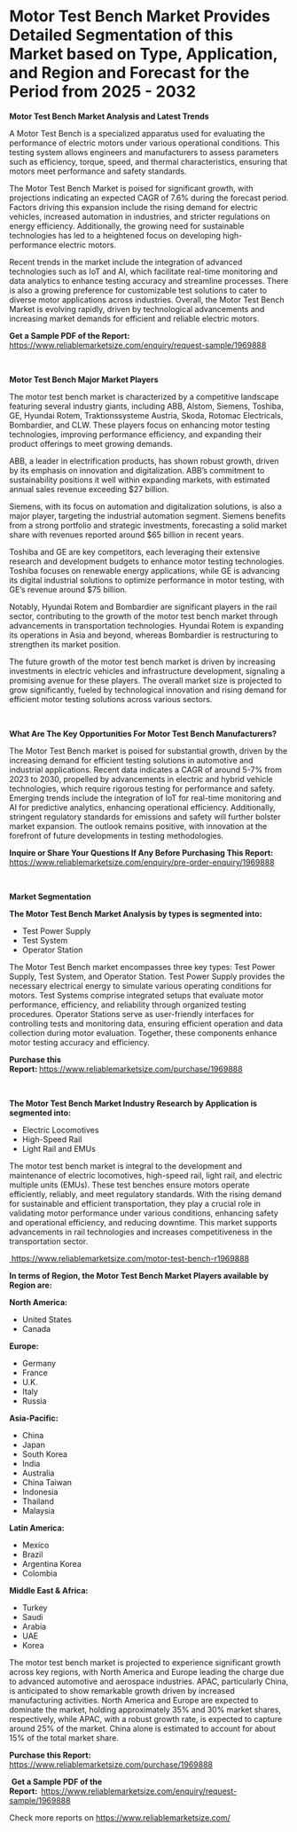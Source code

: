 <p><h1>Motor Test Bench Market Provides Detailed Segmentation of this Market based on Type, Application, and Region and Forecast for the Period from 2025 - 2032</h1></p><p><strong>Motor Test Bench Market Analysis and Latest Trends</strong></p>
<p><p>A Motor Test Bench is a specialized apparatus used for evaluating the performance of electric motors under various operational conditions. This testing system allows engineers and manufacturers to assess parameters such as efficiency, torque, speed, and thermal characteristics, ensuring that motors meet performance and safety standards. </p><p>The Motor Test Bench Market is poised for significant growth, with projections indicating an expected CAGR of 7.6% during the forecast period. Factors driving this expansion include the rising demand for electric vehicles, increased automation in industries, and stricter regulations on energy efficiency. Additionally, the growing need for sustainable technologies has led to a heightened focus on developing high-performance electric motors.</p><p>Recent trends in the market include the integration of advanced technologies such as IoT and AI, which facilitate real-time monitoring and data analytics to enhance testing accuracy and streamline processes. There is also a growing preference for customizable test solutions to cater to diverse motor applications across industries. Overall, the Motor Test Bench Market is evolving rapidly, driven by technological advancements and increasing market demands for efficient and reliable electric motors.</p></p>
<p><strong>Get a Sample PDF of the Report:&nbsp;</strong> <a href="https://www.reliablemarketsize.com/enquiry/request-sample/1969888?utm_campaign=3168&utm_medium=2&utm_source=Github&utm_content=ia&utm_term=08042025&utm_id=motor-test-bench">https://www.reliablemarketsize.com/enquiry/request-sample/1969888</a></p>
<p>&nbsp;</p>
<p><strong>Motor Test Bench Major Market Players</strong></p>
<p><p>The motor test bench market is characterized by a competitive landscape featuring several industry giants, including ABB, Alstom, Siemens, Toshiba, GE, Hyundai Rotem, Traktionssysteme Austria, Skoda, Rotomac Electricals, Bombardier, and CLW. These players focus on enhancing motor testing technologies, improving performance efficiency, and expanding their product offerings to meet growing demands.</p><p>ABB, a leader in electrification products, has shown robust growth, driven by its emphasis on innovation and digitalization. ABB’s commitment to sustainability positions it well within expanding markets, with estimated annual sales revenue exceeding $27 billion.</p><p>Siemens, with its focus on automation and digitalization solutions, is also a major player, targeting the industrial automation segment. Siemens benefits from a strong portfolio and strategic investments, forecasting a solid market share with revenues reported around $65 billion in recent years.</p><p>Toshiba and GE are key competitors, each leveraging their extensive research and development budgets to enhance motor testing technologies. Toshiba focuses on renewable energy applications, while GE is advancing its digital industrial solutions to optimize performance in motor testing, with GE’s revenue around $75 billion.</p><p>Notably, Hyundai Rotem and Bombardier are significant players in the rail sector, contributing to the growth of the motor test bench market through advancements in transportation technologies. Hyundai Rotem is expanding its operations in Asia and beyond, whereas Bombardier is restructuring to strengthen its market position.</p><p>The future growth of the motor test bench market is driven by increasing investments in electric vehicles and infrastructure development, signaling a promising avenue for these players. The overall market size is projected to grow significantly, fueled by technological innovation and rising demand for efficient motor testing solutions across various sectors.</p></p>
<p>&nbsp;</p>
<p><strong>What Are The Key Opportunities For Motor Test Bench Manufacturers?</strong></p>
<p><p>The Motor Test Bench market is poised for substantial growth, driven by the increasing demand for efficient testing solutions in automotive and industrial applications. Recent data indicates a CAGR of around 5-7% from 2023 to 2030, propelled by advancements in electric and hybrid vehicle technologies, which require rigorous testing for performance and safety. Emerging trends include the integration of IoT for real-time monitoring and AI for predictive analytics, enhancing operational efficiency. Additionally, stringent regulatory standards for emissions and safety will further bolster market expansion. The outlook remains positive, with innovation at the forefront of future developments in testing methodologies.</p></p>
<p><strong>Inquire or Share Your Questions If Any Before Purchasing This Report:</strong> <a href="https://www.reliablemarketsize.com/enquiry/pre-order-enquiry/1969888?utm_campaign=3168&utm_medium=2&utm_source=Github&utm_content=ia&utm_term=08042025&utm_id=motor-test-bench">https://www.reliablemarketsize.com/enquiry/pre-order-enquiry/1969888</a></p>
<p>&nbsp;</p>
<p><strong>Market Segmentation</strong></p>
<p><strong>The Motor Test Bench Market Analysis by types is segmented into:</strong></p>
<p><ul><li>Test Power Supply</li><li>Test System</li><li>Operator Station</li></ul></p>
<p><p>The Motor Test Bench market encompasses three key types: Test Power Supply, Test System, and Operator Station. Test Power Supply provides the necessary electrical energy to simulate various operating conditions for motors. Test Systems comprise integrated setups that evaluate motor performance, efficiency, and reliability through organized testing procedures. Operator Stations serve as user-friendly interfaces for controlling tests and monitoring data, ensuring efficient operation and data collection during motor evaluation. Together, these components enhance motor testing accuracy and efficiency.</p></p>
<p><strong>Purchase this Report:&nbsp;</strong><a href="https://www.reliablemarketsize.com/purchase/1969888?utm_campaign=3168&utm_medium=2&utm_source=Github&utm_content=ia&utm_term=08042025&utm_id=motor-test-bench">https://www.reliablemarketsize.com/purchase/1969888</a></p>
<p>&nbsp;</p>
<p><strong>The Motor Test Bench Market Industry Research by Application is segmented into:</strong></p>
<p><ul><li>Electric Locomotives</li><li>High-Speed Rail</li><li>Light Rail and EMUs</li></ul></p>
<p><p>The motor test bench market is integral to the development and maintenance of electric locomotives, high-speed rail, light rail, and electric multiple units (EMUs). These test benches ensure motors operate efficiently, reliably, and meet regulatory standards. With the rising demand for sustainable and efficient transportation, they play a crucial role in validating motor performance under various conditions, enhancing safety and operational efficiency, and reducing downtime. This market supports advancements in rail technologies and increases competitiveness in the transportation sector.</p></p>
<p><a href="https://www.reliablemarketsize.com/motor-test-bench-r1969888?utm_campaign=3168&utm_medium=2&utm_source=Github&utm_content=ia&utm_term=08042025&utm_id=motor-test-bench">&nbsp;https://www.reliablemarketsize.com/motor-test-bench-r1969888</a></p>
<p><strong>In terms of Region, the Motor Test Bench Market Players available by Region are:</strong></p>
<p>
    <p> <strong> North America: </strong>
        <ul>
            <li>United States</li>
            <li>Canada</li>
        </ul>
        </p> 
    <p> <strong> Europe: </strong>
        <ul>
            <li>Germany</li>
            <li>France</li>
            <li>U.K.</li>
            <li>Italy</li>
            <li>Russia</li>
        </ul>
        </p> 
    <p> <strong> Asia-Pacific: </strong>
        <ul>
            <li>China</li>
            <li>Japan</li>
            <li>South Korea</li>
            <li>India</li>
            <li>Australia</li>
            <li>China Taiwan</li>
            <li>Indonesia</li>
            <li>Thailand</li>
            <li>Malaysia</li>
        </ul>
        </p> 
    <p> <strong> Latin America: </strong>
        <ul>
            <li>Mexico</li>
            <li>Brazil</li>
            <li>Argentina Korea</li>
            <li>Colombia</li>
        </ul>
        </p> 
    <p> <strong> Middle East & Africa: </strong>
        <ul>
            <li>Turkey</li>
            <li>Saudi</li>
            <li>Arabia</li>
            <li>UAE</li>
            <li>Korea</li>
        </ul>
    </p>
    </p>
<p><p>The motor test bench market is projected to experience significant growth across key regions, with North America and Europe leading the charge due to advanced automotive and aerospace industries. APAC, particularly China, is anticipated to show remarkable growth driven by increased manufacturing activities. North America and Europe are expected to dominate the market, holding approximately 35% and 30% market shares, respectively, while APAC, with a robust growth rate, is expected to capture around 25% of the market. China alone is estimated to account for about 15% of the total market share.</p></p>
<p><strong>Purchase this Report: </strong><a href="https://www.reliablemarketsize.com/purchase/1969888?utm_campaign=3168&utm_medium=2&utm_source=Github&utm_content=ia&utm_term=08042025&utm_id=motor-test-bench">https://www.reliablemarketsize.com/purchase/1969888</a></p>
<p>&nbsp;<strong>Get a Sample PDF of the Report:&nbsp;&nbsp;</strong><a href="https://www.reliablemarketsize.com/enquiry/request-sample/1969888?utm_campaign=3168&utm_medium=2&utm_source=Github&utm_content=ia&utm_term=08042025&utm_id=motor-test-bench">https://www.reliablemarketsize.com/enquiry/request-sample/1969888</a></p>
<p><strong></strong></p>
<p>Check more reports on <a href="https://www.reliablemarketsize.com/?utm_campaign=3168&utm_medium=2&utm_source=Github&utm_content=ia&utm_term=08042025&utm_id=motor-test-bench">https://www.reliablemarketsize.com/</a></p>